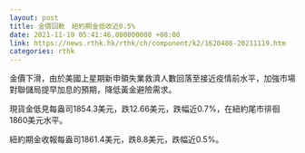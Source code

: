 ```yaml
---
layout: post
title: 金價回軟　紐約期金低收近0.5%
date: 2021-11-19 05:41:46.000000000 +08:00
link: https://news.rthk.hk/rthk/ch/component/k2/1620486-20211119.htm
categories: rthk
---
```


金價下滑，由於美國上星期新申領失業救濟人數回落至接近疫情前水平，加強市場對聯儲局提早加息的預期，降低黃金避險需求。

現貨金低見每盎司1854.3美元，跌12.66美元，跌幅近0.7%，在紐約尾市徘徊1860美元水平。

紐約期金收報每盎司1861.4美元，跌8.8美元，跌幅近0.5%。
